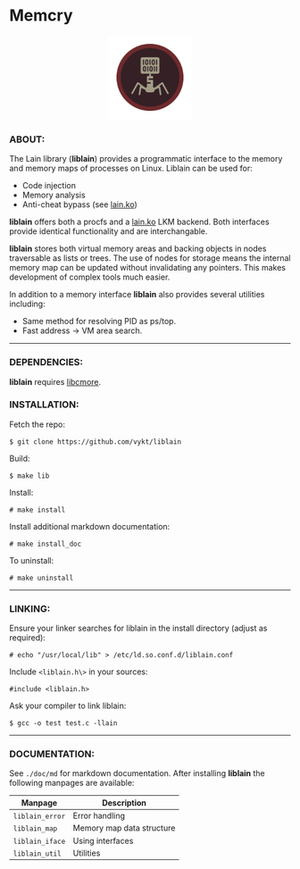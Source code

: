 # Memcry

<p align="center">
    <img src="memcry.png" width="150" height="150">
</p>


### ABOUT:

The Lain library (<b>liblain</b>) provides a programmatic interface to the memory and memory maps of processes on Linux. Liblain can be used for:

- Code injection
- Memory analysis
- Anti-cheat bypass (see [lain.ko](https://github.com/vykt/lain.ko))

<b>liblain</b> offers both a procfs and a [lain.ko](https://github.com/vykt/lain.ko) LKM backend. Both interfaces provide identical functionality and are interchangable.

<b>liblain</b> stores both virtual memory areas and backing objects in nodes traversable as lists or trees. The use of nodes for storage means the internal memory map can be updated without invalidating any pointers. This makes development of complex tools much easier.

In addition to a memory interface <b>liblain</b> also provides several utilities including:

- Same method for resolving PID as ps/top.
- Fast address -> VM area search.

---

### DEPENDENCIES:

<b>liblain</b> requires [libcmore](https://github.com/vykt/libcmore).


### INSTALLATION:

Fetch the repo:
```
$ git clone https://github.com/vykt/liblain
```

Build:
```
$ make lib
```

Install:
```
# make install
```

Install additional markdown documentation:
```
# make install_doc
```

To uninstall:
```
# make uninstall
```

---

### LINKING:

Ensure your linker searches for liblain in the install directory (adjust as required):
```
# echo "/usr/local/lib" > /etc/ld.so.conf.d/liblain.conf
```

Include `<liblain.h\>` in your sources:
```
#include <liblain.h>
```

Ask your compiler to link liblain:
```
$ gcc -o test test.c -llain
```

---

### DOCUMENTATION:

See `./doc/md` for markdown documentation. After installing <b>liblain</b> the following manpages are available:

| Manpage         | Description                 |
| --------------- | --------------------------- |
| `liblain_error` | Error handling              |
| `liblain_map`   | Memory map data structure   |
| `liblain_iface` | Using interfaces            |
| `liblain_util`  | Utilities                   |
